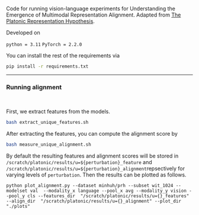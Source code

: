 Code for running vision-language experiments for Understanding the Emergence of Multimodal Representation Alignment. Adapted from [The Platonic Representation Hypothesis](http://arxiv.org/abs/2405.07987).


Developed on  

`python = 3.11`
`PyTorch = 2.2.0`

You can install the rest of the requirements via

```bash
pip install -r requirements.txt
```

<hr>

<h3> Running alignment </h3>
<br />

First, we extract features from the models.

```bash
bash extract_unique_features.sh
```

After extracting the features, you can compute the alignment score by 

```bash
bash measure_unique_alignment.sh
```

By default the resulting features and alignment scores will be stored in `/scratch/platonic/results/u=${perturbation}_feature` and `/scratch/platonic/results/u=${perturbation}_alignment`repsectively for varying levels of `perturbation`. Then the results can be plotted as follows.

```
python plot_alignment.py --dataset minhuh/prh --subset wit_1024 --modelset val  --modality_x language --pool_x avg --modality_y vision --pool_y cls --features_dir  "/scratch/platonic/results/u={}_features" --align_dir  "/scratch/platonic/results/u={}_alignment" --plot_dir "./plots"
```


